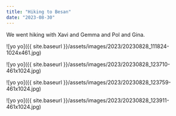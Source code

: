 ```yaml
---
title: "Hiking to Besan"
date: "2023-08-30"
---
```


We went hiking with Xavi and Gemma and Pol and Gina.

![yo yo]({{ site.baseurl }}/assets/images/2023/20230828_111824-1024x461.jpg)

![yo yo]({{ site.baseurl }}/assets/images/2023/20230828_123710-461x1024.jpg)

![yo yo]({{ site.baseurl }}/assets/images/2023/20230828_123759-461x1024.jpg)

![yo yo]({{ site.baseurl }}/assets/images/2023/20230828_123911-461x1024.jpg)
